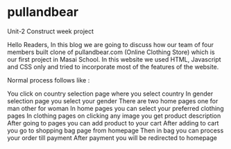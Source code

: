 # pullandbear
Unit-2 Construct week project

Hello Readers, In this blog we are going to discuss how our team of four members built clone of pullandbear.com (Online Clothing Store) which is our first project in Masai School. In this website we used HTML, Javascript and CSS only and tried to incorporate most of the features of the website.


Normal process follows like :

You click on country selection page where you select country
In gender selection page you select your gender
There are two home pages one for man other for woman
In home pages you can select your preferred clothing pages
In clothing pages on clicking any image you get product description
After going to pages you can add product to your cart
After adding to cart you go to shopping bag page from homepage
Then in bag you can process your order till payment
After payment you will be redirected to homepage
